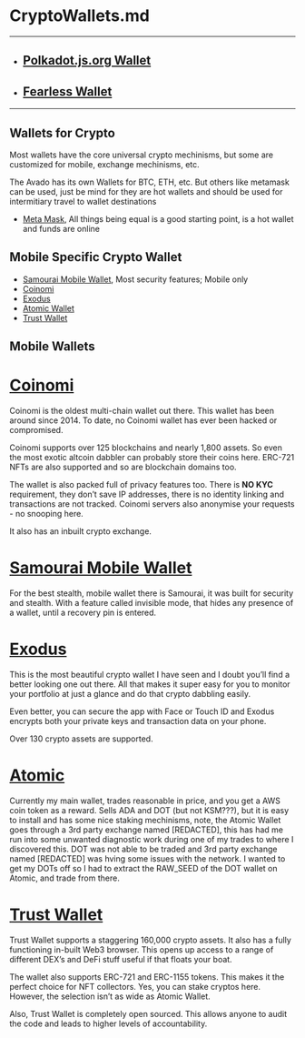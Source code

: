 # CryptoWallets.md

---
- ## [Polkadot.js.org Wallet](https://polkadot.js.org/docs/)
- ## [Fearless Wallet](https://fearlesswallet.io/)

---
## Wallets for Crypto

Most wallets have the core universal crypto mechinisms, but some
are customized for mobile, exchange mechinisms, etc.

The Avado has its own Wallets for BTC, ETH, etc.  But others 
like metamask can be used, just be mind for they are hot wallets
and should be used for intermitiary travel to wallet destinations

- [Meta Mask](https://metamask.io/), All things being equal is a good starting point, is a hot wallet and funds are online

## Mobile Specific Crypto Wallet
- [Samourai Mobile Wallet](https://samouraiwallet.com/), Most security features; Mobile only
- [Coinomi](https://www.coinomi.com/en/)
- [Exodus](https://www.exodus.com)
- [Atomic Wallet](https://atomicwallet.io)
- [Trust Wallet](https://trustwallet.com)


## Mobile Wallets
# [Coinomi](https://www.coinomi.com/en/)
Coinomi is the oldest multi-chain wallet out there. This wallet has been around since 2014. To date, no Coinomi wallet has ever been hacked or compromised. 

Coinomi supports over 125 blockchains and nearly 1,800 assets. So even the most exotic altcoin dabbler can probably store their coins here. 
ERC-721 NFTs are also supported and so are blockchain domains too. 

The wallet is also packed full of privacy features too. There is **NO KYC** requirement, they don’t save IP addresses, 
there is no identity linking and transactions are not tracked. Coinomi servers also anonymise your requests - no snooping here.

It also has an inbuilt crypto exchange.

# [Samourai Mobile Wallet](https://samouraiwallet.com/)
For the best stealth, mobile wallet there is Samourai, it was built for security and stealth.  With a feature called invisible mode,
that hides any presence of a wallet, until a recovery pin is entered.

# [Exodus](https://www.exodus.com)
This is the most beautiful crypto wallet I have seen and I doubt you’ll find a better looking one out there. All that makes it super easy 
for you to monitor your portfolio at just a glance and do that crypto dabbling easily. 

Even better, you can secure the app with Face or Touch ID and Exodus encrypts both your private keys and transaction data on your phone.

Over 130 crypto assets are supported.

# [Atomic](https://atomicwallet.io)
Currently my main wallet, trades reasonable in price, and you get a AWS coin token as a reward.  Sells ADA and DOT (but not KSM???), but it
is easy to install and has some nice staking mechinisms, note, the Atomic Wallet goes through a 3rd party exchange named [REDACTED], this 
has had me run into some unwanted diagnostic work during one of my trades to where I discovered this.  DOT was not able to be traded and 
3rd party exchange named [REDACTED] was hving some issues with the network.  I wanted to get my DOTs off so I had to extract the RAW_SEED
 of the DOT wallet on Atomic, and trade from there.
 
 # [Trust Wallet](https://trustwallet.com)
 Trust Wallet supports a staggering 160,000 crypto assets. It also has a fully functioning in-built Web3 browser. This opens up access to a range of different DEX’s and DeFi stuff  useful if that floats your boat.

The wallet also supports ERC-721 and ERC-1155 tokens. This makes it the perfect choice for NFT collectors. Yes, you can stake cryptos here. However, the selection isn’t as wide as Atomic Wallet. 

Also, Trust Wallet is completely open sourced. This allows anyone to audit the code and leads to higher levels of accountability. 


